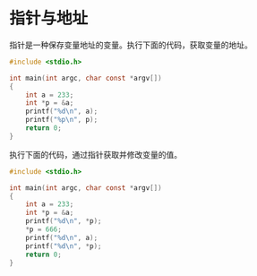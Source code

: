 # 指针与地址

指针是一种保存变量地址的变量。执行下面的代码，获取变量的地址。

```c
#include <stdio.h>

int main(int argc, char const *argv[])
{
	int a = 233;
	int *p = &a;
	printf("%d\n", a);
	printf("%p\n", p);
    return 0;
}
```

执行下面的代码，通过指针获取并修改变量的值。

```c
#include <stdio.h>

int main(int argc, char const *argv[])
{
	int a = 233;
	int *p = &a;
	printf("%d\n", *p);
	*p = 666;
	printf("%d\n", a);
	printf("%d\n", *p);
    return 0;
}
```

